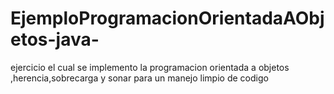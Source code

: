 # EjemploProgramacionOrientadaAObjetos-java-
ejercicio el cual se implemento la programacion orientada a objetos ,herencia,sobrecarga y sonar para un manejo limpio de codigo
